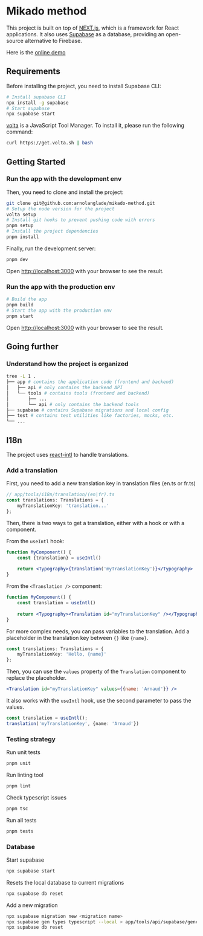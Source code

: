 # Mikado method

This project is built on top of [NEXT.js](https://nextjs.org), which is a framework for React applications.
It also uses [Supabase](https://supabase.com)  as a database, providing an open-source alternative to Firebase.

Here is the [online demo](https://mikado-method-teal.vercel.app/)

## Requirements

Before installing the project, you need to install Supabase CLI:

```bash
# Install supabase CLI
npx install -g supabase
# Start supabase
npx supabase start
```

[volta](https://volta.sh/) is a JavaScript Tool Manager. To install it, please run the following command:

```bash
curl https://get.volta.sh | bash
```

## Getting Started

### Run the app with the development env

Then, you need to clone and install the project:

```bash
git clone git@github.com:arnolanglade/mikado-method.git
# Setup the node version for the project
volta setup
# Install git hooks to prevent pushing code with errors
pnpm setup
# Install the project dependencies
pnpm install
```

Finally, run the development server:

```bash
pnpm dev
```

Open [http://localhost:3000](http://localhost:3000) with your browser to see the result.

### Run the app with the production env 

```bash
# Build the app
pnpm build
# Start the app with the production env
pnpm start
```

Open [http://localhost:3000](http://localhost:3000) with your browser to see the result.

## Going further

### Understand how the project is organized

```bash
tree -L 1 .
├── app # contains the application code (frontend and backend)
│   ├── api # only contains the backend API
│   └── tools # contains tools (frontend and backend)
│       ├── ...
│       └── api # only contains the backend tools
├── supabase # contains Supabase migrations and local config
├── test # contains test utilities like factories, mocks, etc.
└── ...
```

## I18n

The project uses [react-intl](https://formatjs.io/docs/react-intl/) to handle translations.

### Add a translation

First, you need to add a new translation key in translation files (en.ts or fr.ts)

```ts
// app/tools/i18n/translation/(en|fr).ts
const translations: Translations = {
    myTranslationKey: 'translation...'
};
```

Then, there is two ways to get a translation, either with a hook or with a component.

From the `useIntl` hook:

```jsx
function MyComponent() {
    const {translation} = useIntl()
    
    return <Typography>{translation('myTranslationKey')}</Typography>
}
```

From the `<Translation />` component:

```jsx
function MyComponent() {
    const translation = useIntl()
    
    return <Typography><Translation id="myTranslationKey" /></Typography>
}
```

For more complex needs, you can pass variables to the translation. Add a placeholder in the translation key between `{}` like `{name}`. 

```ts
const translations: Translations = {
    myTranslationKey: 'Hello, {name}'
};
```
Then, you can use the `values` property of the `Translation` component to replace the placeholder.

```jsx
<Translation id="myTranslationKey" values={{name: 'Arnaud'}} />
```

It also works with the `useIntl` hook, use the second parameter to pass the values.

```ts
const translation = useIntl();
translation('myTranslationKey', {name: 'Arnaud'})
```

### Testing strategy

Run unit tests

```bash
pnpm unit
```

Run linting tool

```bash
pnpm lint
```

Check typescript issues

```bash
pnpm tsc
```

Run all tests

```bash
pnpm tests
```

### Database

Start supabase

```bash
npx supabase start
```

Resets the local database to current migrations

```bash
npx supabase db reset
```

Add a new migration

```bash
npx supabase migration new <migration name>
npx supabase gen types typescript --local > app/tools/api/supabase/generated-type.ts
npx supabase db reset
```
